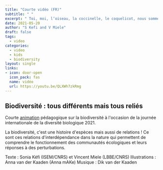 ```yaml
---
title: "Courte vidéo (FR)"
subtitle: " "
excerpt: " Toi, moi, l’oiseau, la coccinelle, le coquelicot, nous sommes tous reliés et nous sommes la biodiversité.  "
date: 2021-05-20
author: "S Kefi and V Miele"
draft: false
tags:
  - video
categories:
  - video
  - kids
  - biodiversity
layout: single
links:
- icon: door-open
  icon_pack: fas
  name: vidéo
  url: https://youtu.be/QLXWh7zkRmg
---
```


## Biodiversité : tous différents mais tous reliés 

Courte [animation](https://youtu.be/QLXWh7zkRmg) pédagogique sur la biodiversité à l'occasion de la journée internationale de la diversité biologique 2021. 

La biodiversité, c'est une histoire d'espèces mais aussi de relations ! Ce sont ces relations d'interdépendance dans la nature qui permettent de comprendre le fonctionnement des communautés écologiques et leurs réponses à des perturbations. 

Texte : Sonia Kéfi (ISEM/CNRS) et Vincent Miele (LBBE/CNRS) 
Illustrations : Anna van der Kaaden (Anna mAKe) 
Musique : Dik van der Kaaden

